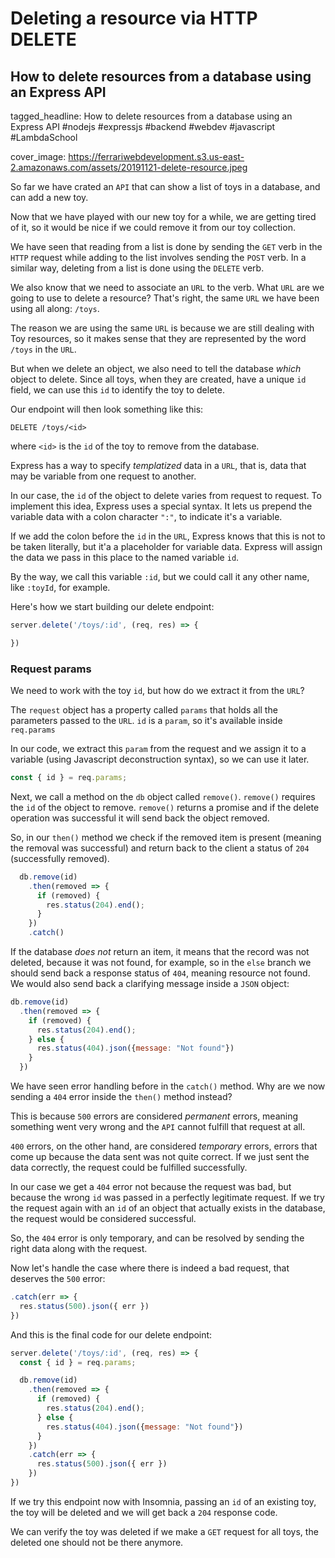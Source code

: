 # Deleting a resource via HTTP DELETE
## How to delete resources from a database using an Express API

tagged_headline: How to delete resources from a database using an Express API #nodejs #expressjs #backend #webdev #javascript #LambdaSchool

cover_image: https://ferrariwebdevelopment.s3.us-east-2.amazonaws.com/assets/20191121-delete-resource.jpeg



So far we have crated an `API` that can show a list of toys in a database, and can add a new toy.

Now that we have played with our new toy for a while, we are getting tired of it, so it would be nice if we could remove it from our toy collection.

We have seen that reading from a list is done by sending the `GET` verb in the `HTTP` request while adding to the list involves sending the `POST` verb. 
In a similar way, deleting from a list is done using the `DELETE` verb.

We also know that we need to associate an `URL` to the verb. What `URL` are we going to use to delete a resource? That's right, the same `URL` we have been using all along: `/toys`.

The reason we are using the same `URL` is because we are still dealing with Toy resources, so it makes sense that they are represented by the word `/toys` in the `URL`.

But when we delete an object, we also need to tell the database *which* object to delete. Since all toys, when they are created, have a unique `id` field, we can use this `id` to identify the toy to delete.

Our endpoint will then look something like this:

```
DELETE /toys/<id>
```

where `<id>` is the `id` of the toy to remove from the database.

Express has a way to specify *templatized* data in a `URL`, that is, data that may be variable from one request to another.

In our case, the `id` of the object to delete varies from request to request. To implement this idea, Express uses a special syntax. It lets us prepend the variable data with a colon character `":"`, to indicate it's a variable.

If we add the colon before the `id` in the `URL`, Express knows that this is not to be taken literally, but it'a a placeholder for variable data. Express will assign the data we pass in this place to the named variable `id`.

By the way, we call this variable `:id`, but we could call it any other name, like `:toyId`, for example.

Here's how we start building our delete endpoint:

```js
server.delete('/toys/:id', (req, res) => {

})
```

### Request params

We need to work with the toy `id`, but how do we extract it from the `URL`?

The `request` object has a property called `params` that holds all the parameters passed to the `URL`. `id` is a `param`, so it's available inside `req.params`

In our code, we extract this `param` from the request and we assign it to a variable (using Javascript deconstruction syntax), so we can use it later.

```js
const { id } = req.params;
```

Next, we call a method on the `db` object called `remove()`. `remove()` requires the `id` of the object to remove.
`remove()` returns a promise and if the delete operation was successful it will send back the object removed.

So, in our `then()` method we check if the removed item is present (meaning the removal was successful) and return back to the client a status of `204` (successfully removed).

```js
  db.remove(id)
    .then(removed => {
      if (removed) {
        res.status(204).end();
      }
    })
    .catch()
```

If the database *does not* return an item, it means that the record was not deleted, because it was not found, for example, so in the `else` branch we should send back a response status of `404`, meaning resource not found.
We would also send back a clarifying message inside a `JSON` object:

```js
db.remove(id)
  .then(removed => {
    if (removed) {
      res.status(204).end();
    } else {
      res.status(404).json({message: "Not found"})
    }
  })
```

We have seen error handling before in the `catch()` method. Why are we now sending a `404` error inside the `then()` method instead? 

This is because `500` errors are considered *permanent* errors, meaning something went very wrong and the `API` cannot fulfill that request at all.

`400` errors, on the other hand, are considered *temporary* errors, errors that come up because the data sent was not quite correct. If we just sent the data correctly, the request could be fulfilled successfully.

In our case we get a `404` error not because the request was bad, but because the wrong `id` was passed in a perfectly legitimate request. If we try the request again with an `id` of an object that actually exists in the database, the request would be considered successful.

So, the `404` error is only temporary, and can be resolved by sending the right data along with the request.

Now let's handle the case where there is indeed a bad request, that deserves the `500` error:

```js
.catch(err => {
  res.status(500).json({ err })
})
```

And this is the final code for our delete endpoint:

```js
server.delete('/toys/:id', (req, res) => {
  const { id } = req.params;

  db.remove(id)
    .then(removed => {
      if (removed) {
        res.status(204).end();
      } else {
        res.status(404).json({message: "Not found"})
      }
    })
    .catch(err => {
      res.status(500).json({ err })
    })
})
```

If we try this endpoint now with Insomnia, passing an `id` of an existing toy, the toy will be deleted and we will get back a `204` response code.

We can verify the toy was deleted if we make a `GET` request for all toys, the deleted one should not be there anymore.


